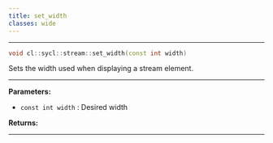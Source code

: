 ```yaml
---
title: set_width
classes: wide
---
```



---

```cpp
void cl::sycl::stream::set_width(const int width)
```


Sets the width used when displaying a stream element. 


---
**Parameters:**

 - `const int width`
: Desired width 

**Returns:** 

---
